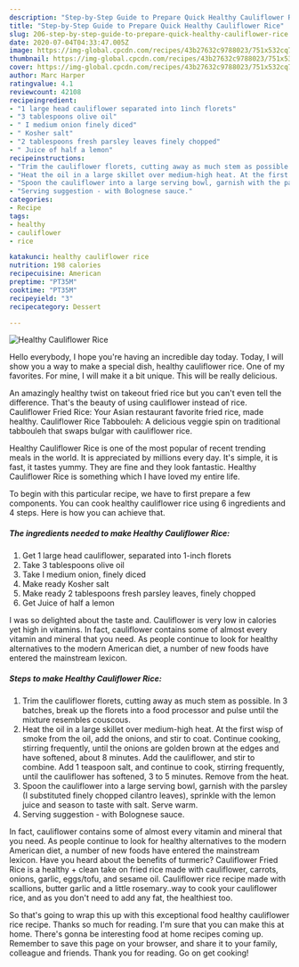 ```yaml
---
description: "Step-by-Step Guide to Prepare Quick Healthy Cauliflower Rice"
title: "Step-by-Step Guide to Prepare Quick Healthy Cauliflower Rice"
slug: 206-step-by-step-guide-to-prepare-quick-healthy-cauliflower-rice
date: 2020-07-04T04:33:47.005Z
image: https://img-global.cpcdn.com/recipes/43b27632c9788023/751x532cq70/healthy-cauliflower-rice-recipe-main-photo.jpg
thumbnail: https://img-global.cpcdn.com/recipes/43b27632c9788023/751x532cq70/healthy-cauliflower-rice-recipe-main-photo.jpg
cover: https://img-global.cpcdn.com/recipes/43b27632c9788023/751x532cq70/healthy-cauliflower-rice-recipe-main-photo.jpg
author: Marc Harper
ratingvalue: 4.1
reviewcount: 42108
recipeingredient:
- "1 large head cauliflower separated into 1inch florets"
- "3 tablespoons olive oil"
- " I medium onion finely diced"
- " Kosher salt"
- "2 tablespoons fresh parsley leaves finely chopped"
- " Juice of half a lemon"
recipeinstructions:
- "Trim the cauliflower florets, cutting away as much stem as possible. In 3 batches, break up the florets into a food processor and pulse until the mixture resembles couscous."
- "Heat the oil in a large skillet over medium-high heat. At the first wisp of smoke from the oil, add the onions, and stir to coat. Continue cooking, stirring frequently, until the onions are golden brown at the edges and have softened, about 8 minutes. Add the cauliflower, and stir to combine. Add 1 teaspoon salt, and continue to cook, stirring frequently, until the cauliflower has softened, 3 to 5 minutes. Remove from the heat."
- "Spoon the cauliflower into a large serving bowl, garnish with the parsley (I substituted finely chopped cilantro leaves), sprinkle with the lemon juice and season to taste with salt. Serve warm."
- "Serving suggestion - with Bolognese sauce."
categories:
- Recipe
tags:
- healthy
- cauliflower
- rice

katakunci: healthy cauliflower rice 
nutrition: 198 calories
recipecuisine: American
preptime: "PT35M"
cooktime: "PT35M"
recipeyield: "3"
recipecategory: Dessert

---
```



![Healthy Cauliflower Rice](https://img-global.cpcdn.com/recipes/43b27632c9788023/751x532cq70/healthy-cauliflower-rice-recipe-main-photo.jpg)

Hello everybody, I hope you're having an incredible day today. Today, I will show you a way to make a special dish, healthy cauliflower rice. One of my favorites. For mine, I will make it a bit unique. This will be really delicious.

An amazingly healthy twist on takeout fried rice but you can&#39;t even tell the difference. That&#39;s the beauty of using cauliflower instead of rice. Cauliflower Fried Rice: Your Asian restaurant favorite fried rice, made healthy. Cauliflower Rice Tabbouleh: A delicious veggie spin on traditional tabbouleh that swaps bulgar with cauliflower rice.

Healthy Cauliflower Rice is one of the most popular of recent trending meals in the world. It is appreciated by millions every day. It's simple, it is fast, it tastes yummy. They are fine and they look fantastic. Healthy Cauliflower Rice is something which I have loved my entire life.


To begin with this particular recipe, we have to first prepare a few components. You can cook healthy cauliflower rice using 6 ingredients and 4 steps. Here is how you can achieve that.

<!--inarticleads1-->

##### The ingredients needed to make Healthy Cauliflower Rice:

1. Get 1 large head cauliflower, separated into 1-inch florets
1. Take 3 tablespoons olive oil
1. Take  I medium onion, finely diced
1. Make ready  Kosher salt
1. Make ready 2 tablespoons fresh parsley leaves, finely chopped
1. Get  Juice of half a lemon


I was so delighted about the taste and. Cauliflower is very low in calories yet high in vitamins. In fact, cauliflower contains some of almost every vitamin and mineral that you need. As people continue to look for healthy alternatives to the modern American diet, a number of new foods have entered the mainstream lexicon. 

<!--inarticleads2-->

##### Steps to make Healthy Cauliflower Rice:

1. Trim the cauliflower florets, cutting away as much stem as possible. In 3 batches, break up the florets into a food processor and pulse until the mixture resembles couscous.
1. Heat the oil in a large skillet over medium-high heat. At the first wisp of smoke from the oil, add the onions, and stir to coat. Continue cooking, stirring frequently, until the onions are golden brown at the edges and have softened, about 8 minutes. Add the cauliflower, and stir to combine. Add 1 teaspoon salt, and continue to cook, stirring frequently, until the cauliflower has softened, 3 to 5 minutes. Remove from the heat.
1. Spoon the cauliflower into a large serving bowl, garnish with the parsley (I substituted finely chopped cilantro leaves), sprinkle with the lemon juice and season to taste with salt. Serve warm.
1. Serving suggestion - with Bolognese sauce.


In fact, cauliflower contains some of almost every vitamin and mineral that you need. As people continue to look for healthy alternatives to the modern American diet, a number of new foods have entered the mainstream lexicon. Have you heard about the benefits of turmeric? Cauliflower Fried Rice is a healthy + clean take on fried rice made with cauliflower, carrots, onions, garlic, eggs/tofu, and sesame oil. Cauliflower rice recipe made with scallions, butter garlic and a little rosemary..way to cook your cauliflower rice, and as you don&#39;t need to add any fat, the healthiest too. 

So that's going to wrap this up with this exceptional food healthy cauliflower rice recipe. Thanks so much for reading. I'm sure that you can make this at home. There's gonna be interesting food at home recipes coming up. Remember to save this page on your browser, and share it to your family, colleague and friends. Thank you for reading. Go on get cooking!
